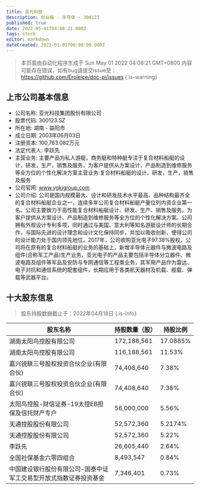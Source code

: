 ```yaml
---
title: 亚光科技
description: 创业板 - 半导体 - 300123
published: true
date: 2022-05-01T04:08:21.000Z
tags: stock
editor: markdown
dateCreated: 2022-01-01T00:00:00.000Z
---
```


> 本页面由自动化程序生成于 Sun May 01 2022 04:08:21 GMT+0800
> 内容可能存在错误，如有bug请提交issue至：https://github.com/Eroleice/doc-pi/issues
{.is-warning}

## 上市公司基本信息
- 公司名称: 亚光科技集团股份有限公司
- 股票代码: 300123.SZ
- 所在地: 湖南 - 益阳市
- 成立日期: 2003年06月03日
- 注册资本: 100,763.082万元
- 法定代表人: 李跃先
- 主营业务: 主要产品为私人游艇，商务艇和特种艇专注于复合材料船艇的设计，研发，生产，销售及服务，为客户提供从方案设计，产品制造到维修服务等全方位的个性化解决方案主营业务:复合材料船艇的设计，研发，生产，销售及服务
- 公司官网: www.ygkjgroup.com
- 公司介绍: 公司是国内规模最大、设计和研发技术水平最高、品种结构最齐全的复合材料船艇企业之一，连续多年公司复合材料船艇产量位列内资企业第一名。公司主要致力于高性能复合材料船艇设计、研发、生产、销售及服务，为客户提供从方案设计、产品制造到维修服务等全方位的个性化解决方案。公司拥有外观设计专利多项，同时通过与美国、意大利等知名游艇设计师的长期合作，与国际先进的设计理念和设计文化保持同步，并加以吸收创新，使得公司的设计能力处于国内领先地位。2017年，公司收购亚光电子97.38%股权，公司将在原有的复合材料船艇的业务的基础上，新增半导体元器件与微波电路及组件(合称军工产品)生产业务，亚光电子的产品主要包括半导体分立器件、微波电路及组件等军品及安防与专网通信等工程类业务，其军用产品作为雷达、电子对抗和通信系统的配套组件，长期应用于各类航天器材及机载、舰载、弹载等武器平台。


## 十大股东信息
> 股东持股数据截止于：2022年04月18日
{.is-info}

| 股东名称 | 持股数量（股） | 持股比例 |
| --- | --- | --- |
| 湖南太阳鸟控股有限公司 | 172,188,561 | 17.0885% |
| 湖南太阳鸟控股有限公司 | 116,188,561 | 11.53% |
| 嘉兴锐联三号股权投资合伙企业(有限合伙) | 74,408,640 | 7.38% |
| 嘉兴锐联三号股权投资合伙企业(有限合伙) | 74,408,640 | 7.38% |
| 太阳鸟控股-财信证券-19太控EB担保及信托财产专户 | 56,000,000 | 5.56% |
| 天通控股股份有限公司 | 52,572,360 | 5.2174% |
| 天通控股股份有限公司 | 52,572,360 | 5.22% |
| 李跃先 | 26,605,440 | 2.64% |
| 全国社保基金六零四组合 | 8,493,547 | 0.84% |
| 中国建设银行股份有限公司-国泰中证军工交易型开放式指数证券投资基金 | 7,346,401 | 0.73% |




